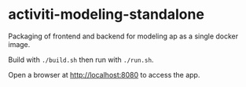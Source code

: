 # activiti-modeling-standalone

Packaging of frontend and backend for modeling ap as a single docker image.

Build with `./build.sh` then run with `./run.sh`.

Open a browser at <http://localhost:8080> to access the app.

